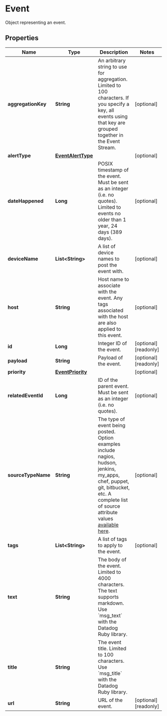 

# Event

Object representing an event.
## Properties

Name | Type | Description | Notes
------------ | ------------- | ------------- | -------------
**aggregationKey** | **String** | An arbitrary string to use for aggregation. Limited to 100 characters. If you specify a key, all events using that key are grouped together in the Event Stream. |  [optional]
**alertType** | [**EventAlertType**](EventAlertType.md) |  |  [optional]
**dateHappened** | **Long** | POSIX timestamp of the event. Must be sent as an integer (i.e. no quotes). Limited to events no older than 1 year, 24 days (389 days). |  [optional]
**deviceName** | **List&lt;String&gt;** | A list of device names to post the event with. |  [optional]
**host** | **String** | Host name to associate with the event. Any tags associated with the host are also applied to this event. |  [optional]
**id** | **Long** | Integer ID of the event. |  [optional] [readonly]
**payload** | **String** | Payload of the event. |  [optional] [readonly]
**priority** | [**EventPriority**](EventPriority.md) |  |  [optional]
**relatedEventId** | **Long** | ID of the parent event. Must be sent as an integer (i.e. no quotes). |  [optional]
**sourceTypeName** | **String** | The type of event being posted. Option examples include nagios, hudson, jenkins, my_apps, chef, puppet, git, bitbucket, etc. A complete list of source attribute values [available here](https://docs.datadoghq.com/integrations/faq/list-of-api-source-attribute-value). |  [optional]
**tags** | **List&lt;String&gt;** | A list of tags to apply to the event. |  [optional]
**text** | **String** | The body of the event. Limited to 4000 characters. The text supports markdown. Use &#x60;msg_text&#x60; with the Datadog Ruby library. | 
**title** | **String** | The event title. Limited to 100 characters. Use &#x60;msg_title&#x60; with the Datadog Ruby library. | 
**url** | **String** | URL of the event. |  [optional] [readonly]



